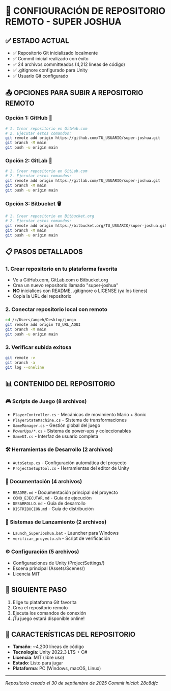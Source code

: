 # 🚀 CONFIGURACIÓN DE REPOSITORIO REMOTO - SUPER JOSHUA

## ✅ ESTADO ACTUAL
- ✅ Repositorio Git inicializado localmente
- ✅ Commit inicial realizado con éxito
- ✅ 24 archivos committeados (4,212 líneas de código)
- ✅ .gitignore configurado para Unity
- ✅ Usuario Git configurado

## 📤 OPCIONES PARA SUBIR A REPOSITORIO REMOTO

### Opción 1: GitHub 🐙
```bash
# 1. Crear repositorio en GitHub.com
# 2. Ejecutar estos comandos:
git remote add origin https://github.com/TU_USUARIO/super-joshua.git
git branch -M main
git push -u origin main
```

### Opción 2: GitLab 🦊
```bash
# 1. Crear repositorio en GitLab.com
# 2. Ejecutar estos comandos:
git remote add origin https://gitlab.com/TU_USUARIO/super-joshua.git
git branch -M main
git push -u origin main
```

### Opción 3: Bitbucket 🪣
```bash
# 1. Crear repositorio en Bitbucket.org
# 2. Ejecutar estos comandos:
git remote add origin https://bitbucket.org/TU_USUARIO/super-joshua.git
git branch -M main
git push -u origin main
```

## 📋 PASOS DETALLADOS

### 1. Crear repositorio en tu plataforma favorita
- Ve a GitHub.com, GitLab.com o Bitbucket.org
- Crea un nuevo repositorio llamado "super-joshua"
- **NO** inicialices con README, .gitignore o LICENSE (ya los tienes)
- Copia la URL del repositorio

### 2. Conectar repositorio local con remoto
```bash
cd /c/Users/angeh/Desktop/juego
git remote add origin TU_URL_AQUI
git branch -M main
git push -u origin main
```

### 3. Verificar subida exitosa
```bash
git remote -v
git branch -a
git log --oneline
```

## 📊 CONTENIDO DEL REPOSITORIO

### 🎮 Scripts de Juego (8 archivos)
- `PlayerController.cs` - Mecánicas de movimiento Mario + Sonic
- `PlayerStateMachine.cs` - Sistema de transformaciones
- `GameManager.cs` - Gestión global del juego
- `PowerUps/*.cs` - Sistema de power-ups y coleccionables
- `GameUI.cs` - Interfaz de usuario completa

### 🛠️ Herramientas de Desarrollo (2 archivos)
- `AutoSetup.cs` - Configuración automática del proyecto
- `ProjectSetupTool.cs` - Herramientas del editor de Unity

### 📖 Documentación (4 archivos)
- `README.md` - Documentación principal del proyecto
- `COMO_EJECUTAR.md` - Guía de ejecución
- `DESARROLLO.md` - Guía de desarrollo
- `DISTRIBUCION.md` - Guía de distribución

### 🚀 Sistemas de Lanzamiento (2 archivos)
- `Launch_SuperJoshua.bat` - Launcher para Windows
- `verificar_proyecto.sh` - Script de verificación

### ⚙️ Configuración (5 archivos)
- Configuraciones de Unity (ProjectSettings/)
- Escena principal (Assets/Scenes/)
- Licencia MIT

## 🎯 SIGUIENTE PASO
1. Elige tu plataforma Git favorita
2. Crea el repositorio remoto
3. Ejecuta los comandos de conexión
4. ¡Tu juego estará disponible online!

## 🌟 CARACTERÍSTICAS DEL REPOSITORIO
- **Tamaño**: ~4,200 líneas de código
- **Tecnología**: Unity 2022.3 LTS + C#
- **Licencia**: MIT (libre uso)
- **Estado**: Listo para jugar
- **Plataforma**: PC (Windows, macOS, Linux)

---
*Repositorio creado el 30 de septiembre de 2025*
*Commit inicial: 28c8dfc*